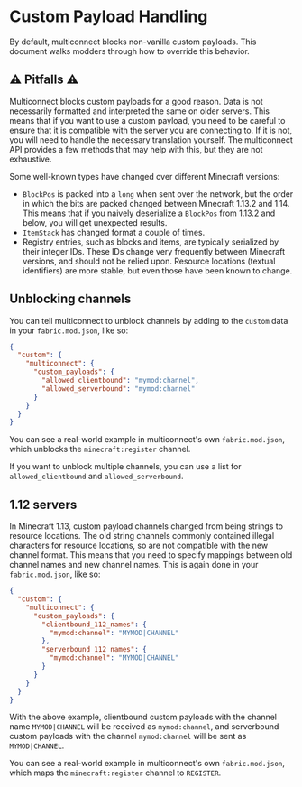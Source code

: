 # Custom Payload Handling

By default, multiconnect blocks non-vanilla custom payloads. This document walks modders through how to override this behavior.

## ⚠ Pitfalls ⚠

Multiconnect blocks custom payloads for a good reason. Data is not necessarily formatted and interpreted the same on older servers. This means that if you want to use a custom payload, you need to be careful to ensure that it is compatible with the server you are connecting to. If it is not, you will need to handle the necessary translation yourself. The multiconnect API provides a few methods that may help with this, but they are not exhaustive.

Some well-known types have changed over different Minecraft versions:
- `BlockPos` is packed into a `long` when sent over the network, but the order in which the bits are packed changed between Minecraft 1.13.2 and 1.14. This means that if you naively deserialize a `BlockPos` from 1.13.2 and below, you will get unexpected results.
- `ItemStack` has changed format a couple of times.
- Registry entries, such as blocks and items, are typically serialized by their integer IDs. These IDs change very frequently between Minecraft versions, and should not be relied upon. Resource locations (textual identifiers) are more stable, but even those have been known to change.

## Unblocking channels

You can tell multiconnect to unblock channels by adding to the `custom` data in your `fabric.mod.json`, like so:

```json
{
  "custom": {
    "multiconnect": {
      "custom_payloads": {
        "allowed_clientbound": "mymod:channel",
        "allowed_serverbound": "mymod:channel"
      }
    }
  }
}
```

You can see a real-world example in multiconnect's own `fabric.mod.json`, which unblocks the `minecraft:register` channel.

If you want to unblock multiple channels, you can use a list for `allowed_clientbound` and `allowed_serverbound`.

## 1.12 servers

In Minecraft 1.13, custom payload channels changed from being strings to resource locations. The old string channels commonly contained illegal characters for resource locations, so are not compatible with the new channel format. This means that you need to specify mappings between old channel names and new channel names. This is again done in your `fabric.mod.json`, like so:

```json
{
  "custom": {
    "multiconnect": {
      "custom_payloads": {
        "clientbound_112_names": {
          "mymod:channel": "MYMOD|CHANNEL"
        },
        "serverbound_112_names": {
          "mymod:channel": "MYMOD|CHANNEL"
        }
      }
    }
  }
}
```

With the above example, clientbound custom payloads with the channel name `MYMOD|CHANNEL` will be received as `mymod:channel`, and serverbound custom payloads with the channel `mymod:channel` will be sent as `MYMOD|CHANNEL`.

You can see a real-world example in multiconnect's own `fabric.mod.json`, which maps the `minecraft:register` channel to `REGISTER`.
